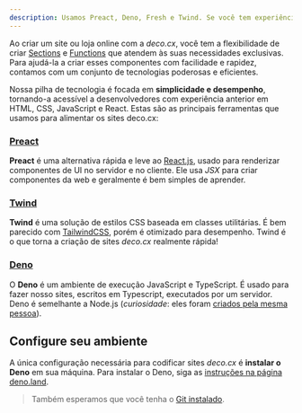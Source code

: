 ```yaml
---
description: Usamos Preact, Deno, Fresh e Twind. Se você tem experiência anterior com HTML, CSS, JavaScript e React, trabalhar com deco.cx será muito fácil para você.
---
```


Ao criar um site ou loja online com a _deco.cx_, você tem a flexibilidade de
criar [Sections](https://deco.cx/docs/pt/concepts/sections) e
[Functions](https://deco.cx/docs/pt/concepts/functions) que atendem às suas
necessidades exclusivas. Para ajudá-la a criar esses componentes com facilidade
e rapidez, contamos com um conjunto de tecnologias poderosas e eficientes.

Nossa pilha de tecnologia é focada em **simplicidade e desempenho**, tornando-a
acessível a desenvolvedores com experiência anterior em HTML, CSS, JavaScript e
React. Estas são as principais ferramentas que usamos para alimentar os sites
deco.cx:

### [Preact](https://preactjs.com/)

**Preact** é uma alternativa rápida e leve ao [React.js](https://reactjs.org/),
usado para renderizar componentes de UI no servidor e no cliente. Ele usa _JSX_
para criar componentes da web e geralmente é bem simples de aprender.

### [Twind](https://twind.style/)

**Twind** é uma solução de estilos CSS baseada em classes utilitárias. É bem
parecido com [TailwindCSS](https://tailwindcss.com/), porém é otimizado para
desempenho. Twind é o que torna a criação de sites _deco.cx_ realmente rápida!

### [Deno](https://deno.com/deploy)

O **Deno** é um ambiente de execução JavaScript e TypeScript. É usado para fazer
nosso sites, escritos em Typescript, executados por um servidor. Deno é
semelhante a Node.js (_curiosidade_: eles foram
[criados pela mesma pessoa](https://www.youtube.com/watch?v=M3BM9TB-8yA)).

## Configure seu ambiente

A única configuração necessária para codificar sites _deco.cx_ é **instalar o
Deno** em sua máquina. Para instalar o Deno, siga as
[instruções na página deno.land](https://deno.land/manual/getting_started/installation).

> Também esperamos que você tenha o
> [Git instalado](https://github.com/git-guides/install-git).
